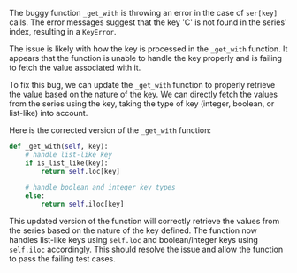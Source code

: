 The buggy function `_get_with` is throwing an error in the case of `ser[key]` calls. The error messages suggest that the key 'C' is not found in the series' index, resulting in a `KeyError`. 

The issue is likely with how the key is processed in the `_get_with` function. It appears that the function is unable to handle the key properly and is failing to fetch the value associated with it.

To fix this bug, we can update the `_get_with` function to properly retrieve the value based on the nature of the key. We can directly fetch the values from the series using the key, taking the type of key (integer, boolean, or list-like) into account.

Here is the corrected version of the `_get_with` function:

```python
def _get_with(self, key):
    # handle list-like key 
    if is_list_like(key):
        return self.loc[key]
    
    # handle boolean and integer key types
    else:
        return self.iloc[key]
```

This updated version of the function will correctly retrieve the values from the series based on the nature of the key defined. The function now handles list-like keys using `self.loc` and boolean/integer keys using `self.iloc` accordingly. This should resolve the issue and allow the function to pass the failing test cases.